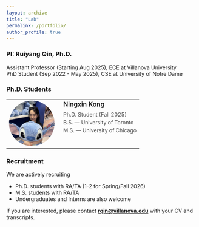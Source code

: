 ```yaml
---
layout: archive
title: "Lab"
permalink: /portfolio/
author_profile: true
---
```


### PI: Ruiyang Qin, Ph.D.  
Assistant Professor (Starting Aug 2025), ECE at Villanova University  
PhD Student (Sep 2022 - May 2025), CSE at University of Notre Dame

### Ph.D. Students
<table style="max-width:700px; margin-bottom:20px;">
  <tr>
    <td style="vertical-align:top; padding-right:16px;">
      <img src="/images/Ningxin.jpg" alt="Ningxin Kong"
           style="width:120px; height:120px; object-fit:cover; border-radius:50%;">
    </td>
    <td style="vertical-align:top;">
      <div style="font-weight:600; font-size:1.2em; margin-bottom:6px;">
        <a href="https://www.linkedin.com/in/stacy-kong-625a421a2/" style="text-decoration:none;">Ningxin Kong</a>
      </div>
      <div style="color:#444; line-height:1.5;">
        Ph.D. Student (Fall 2025)<br>
        B.S. — University of Toronto<br>
        M.S. — University of Chicago
      </div>
    </td>
  </tr>
</table>


### Recruitment   
We are actively recruiting 
- Ph.D. students with RA/TA (1-2 for Spring/Fall 2026)
- M.S. students with RA/TA
- Undergraduates and Interns are also welcome
  
If you are interested, please contact **[rqin@villanova.edu](mailto:rqin@villanova.edu)** with your CV and transcripts.  


